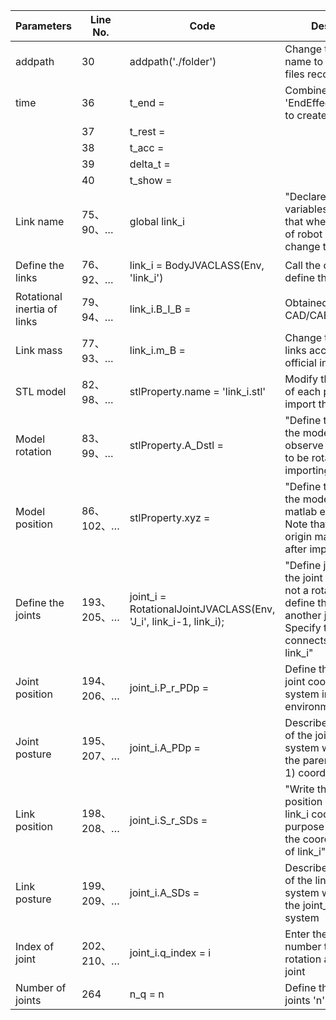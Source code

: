 ﻿| Parameters                  | Line No.  | Code                                                             | Description                                                                                                                                                             |
|-----------------------------|-----------|------------------------------------------------------------------|-------------------------------------------------------------------------------------------------------------------------------------------------------------------------|
| addpath                     | 30        | addpath('./folder')                                              | Change the folder name to which the STL files recorded.                                                                                                                 |
| time                        | 36        | t_end =                                                          | Combine with 'EndEffectorTrajectory' to create trajectories                                                                                                             |
|                             | 37        | t_rest =                                                         |                                                                                                                                                                         |
|                             | 38        | t_acc =                                                          |                                                                                                                                                                         |
|                             | 39        | delta_t =                                                        |                                                                                                                                                                         |
|                             | 40        | t_show =                                                         |                                                                                                                                                                         |
| Link name                   | 75、90、…   | global link_i                                                    | "Declare global variables 'Link_i'. Note that when the number of robot links varies, change these code"                                                                 |
| Define the links            | 76、92、…   | link_i = BodyJVACLASS(Env, 'link_i')                             | Call the class file and define the link.                                                                                                                                |
| Rotational inertia of links | 79、94、…   | link_i.B_I_B =                                                   | Obtained using CAD/CAE software                                                                                                                                         |
| Link mass                   | 77、93、…   | link_i.m_B =                                                     | Change the mass of links according to the official information                                                                                                          |
| STL model                   | 82、98、…   | stlProperty.name = 'link_i.stl'                                  | Modify the index name of each part STL file to import the model                                                                                                         |
| Model rotation              | 83、99、…   | stlProperty.A_Dstl =                                             | "Define the rotation of the model.Need to observe how it needs to be rotated after importing matlab"                                                                    |
| Model position              | 86、102、…  | stlProperty.xyz =                                                | "Define the location of the model origin in the matlab environment. Note that the model origin may change after importing matlab"                                       |
| Define the joints           | 193、205、… | joint_i = RotationalJointJVACLASS(Env, 'J_i', link_i-1, link_i); | "Define joint_i. Note the joint type, if it is not a rotating joint, define the joint from another joint class file. Specify that joint_i connects link_i-1 and link_i" |
| Joint position              | 194、206、… | joint_i.P_r_PDp =                                                | Define the origin of the joint coordinate system in Matlab environment                                                                                                  |
| Joint posture               | 195、207、… | joint_i.A_PDp =                                                  | Describe the rotation of the joint coordinate system with respect to the parent Link (link_i-1) coordinate system                                                       |
| Link position               | 198、208、… | joint_i.S_r_SDs =                                                | "Write the joint_i position under the link_i coordinate. The purpose is to define the coordinate position of link_i"                                                    |
| Link posture                | 199、209、… | joint_i.A_SDs =                                                  | Describe the rotation of the link_i coordinate system with respect to the joint_i coordinate system                                                                     |
| Index of joint              | 202、210、… | joint_i.q_index = i                                              | Enter the index number to bind the rotation angle to the joint                                                                                                          |
| Number of joints            | 264       | n_q = n                                                          | Define the number of joints 'n'                                                                                                                                         |
